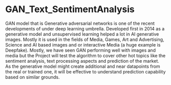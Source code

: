 # GAN_Text_SentimentAnalysis
GAN model that is Generative adversarial networks is one of the recent developments of under deep learning umbrella. Developed first in 2014 as a generative model and unsupervised learning helped a lot in AI generative images. Mostly it is used in the fields of Media, Games, Art and Advertising, Science and AI based images and or interactive Media (a huge example is Deepfake).
Mostly, we have seen GAN performing well with images and media but the Project will test the algorithm to cover other hot topics like the sentiment analysis, text processing aspects and prediction of the market. As the generative model might create additional and near datapoints from the real or trained one, it will be effective to understand prediction capability based on similar grounds. 


